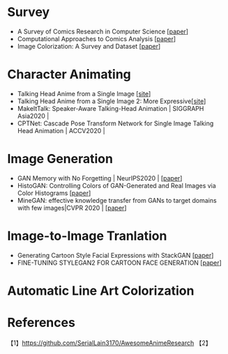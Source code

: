 # Survey
- A Survey of Comics Research in Computer Science [[paper]()]
- Computational Approaches to Comics Analysis [[paper]()]
- Image Colorization: A Survey and Dataset [[paper]()]

# Character Animating
- Talking Head Anime from a Single Image [[site](https://pkhungurn.github.io/talking-head-anime/)]
- Talking Head Anime from a Single Image 2: More Expressive[[site](https://pkhungurn.github.io/talking-head-anime-2/)]
- MakeItTalk: Speaker-Aware Talking-Head Animation | SIGGRAPH Asia2020 |
- CPTNet: Cascade Pose Transform Network for Single Image Talking Head Animation | ACCV2020 |

# Image Generation
- GAN Memory with No Forgetting | NeurIPS2020 | [[paper](https://arxiv.org/pdf/2006.07543.pdf)]
- HistoGAN: Controlling Colors of GAN-Generated and Real Images via Color Histograms [[paper](https://arxiv.org/pdf/2011.11731.pdf)]
- MineGAN: effective knowledge transfer from GANs to target domains with few images|CVPR 2020 | [[paper](https://openaccess.thecvf.com/content_CVPR_2020/papers/Wang_MineGAN_Effective_Knowledge_Transfer_From_GANs_to_Target_Domains_With_CVPR_2020_paper.pdf)]



# Image-to-Image Tranlation
- Generating Cartoon Style Facial Expressions with StackGAN [[paper]()]
- FINE-TUNING STYLEGAN2 FOR CARTOON FACE GENERATION  [[paper]()]

# Automatic Line Art Colorization




# References
【1】https://github.com/SerialLain3170/AwesomeAnimeResearch
【2】



